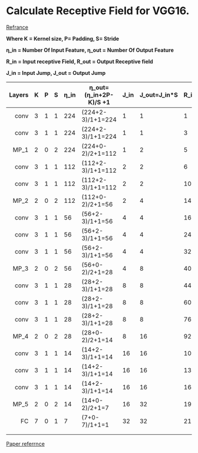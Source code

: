# Calculate Receptive Field for VGG16.

[Refrance](<http://zike.io/posts/calculate-receptive-field-for-vgg-16/>)

**Where K = Kernel size, P= Padding, S= Stride**

**η_in = Number Of Input Feature, η_out = Number Of Output Feature** 

**R_in = Input receptive Field, R_out = Output Receptive field**  

**J_in = Input Jump, J_out = Output Jump**

| Layers | K    | P    | S    | η_in | η_out=<br />(η_in+2P-K)/S +1 | J_in | J_out=J_in*S | R_in | R_out=<br />R_in + (K-1)*J_in |
| -----: | ---- | ---- | ---- | ---- | ---------------------------- | ---- | ------------ | ---- | ----------------------------- |
|   conv | 3    | 1    | 1    | 224  | (224+2-3)/1+1=224            | 1    | 1            | 1    | 1+(3-1)*1=3                   |
|   conv | 3    | 1    | 1    | 224  | (224+2-3)/1+1=224            | 1    | 1            | 3    | 3+(3-1)*1=5                   |
|   MP_1 | 2    | 0    | 2    | 224  | (224+0-2)/2+1=112            | 1    | 2            | 5    | 5+(2-1)*2=6                   |
|   conv | 3    | 1    | 1    | 112  | (112+2-3)/1+1=112            | 2    | 2            | 6    | 6+(3-1)*2=10                  |
|   conv | 3    | 1    | 1    | 112  | (112+2-3)/1+1=112            | 2    | 2            | 10   | 10+(3-1)*2=14                 |
|   MP_2 | 2    | 0    | 2    | 112  | (112+0-2)/2+1=56             | 2    | 4            | 14   | 14+(2-1)*2=16                 |
|   conv | 3    | 1    | 1    | 56   | (56+2-3)/1+1=56              | 4    | 4            | 16   | 16+(3-1)*4=24                 |
|   conv | 3    | 1    | 1    | 56   | (56+2-3)/1+1=56              | 4    | 4            | 24   | 24+(3-1)*4=32                 |
|   conv | 3    | 1    | 1    | 56   | (56+2-3)/1+1=56              | 4    | 4            | 32   | 32+(3-1)*4=40                 |
|   MP_3 | 2    | 0    | 2    | 56   | (56+0-2)/2+1=28              | 4    | 8            | 40   | 40+(2-1)*8=44                 |
|   conv | 3    | 1    | 1    | 28   | (28+2-3)/1+1=28              | 8    | 8            | 44   | 44+(3-1)*8=60                 |
|   conv | 3    | 1    | 1    | 28   | (28+2-3)/1+1=28              | 8    | 8            | 60   | 60+(3-1)*8=76                 |
|   conv | 3    | 1    | 1    | 28   | (28+2-3)/1+1=28              | 8    | 8            | 76   | 76+(3-1)*8=92                 |
|   MP_4 | 2    | 0    | 2    | 28   | (28+0-2)/2+1=14              | 8    | 16           | 92   | 92+(2-1)*8=100                |
|   conv | 3    | 1    | 1    | 14   | (14+2-3)/1+1=14              | 16   | 16           | 100  | 100+(3-1)*16=132              |
|   conv | 3    | 1    | 1    | 14   | (14+2-3)/1+1=14              | 16   | 16           | 132  | 132+(3-1)*16=164              |
|   conv | 3    | 1    | 1    | 14   | (14+2-3)/1+1=14              | 16   | 16           | 164  | 164+(3-1)*16=196              |
|   MP_5 | 2    | 0    | 2    | 14   | (14+0-2)/2+1=7               | 16   | 32           | 196  | 196+(2-1)*16=212              |
|     FC | 7    | 0    | 1    | 7    | (7+0-7)/1+1=1                | 32   | 32           | 212  | 212+(7-1)*32=404              |
|        |      |      |      |      |                              |      |              |      |                               |
|        |      |      |      |      |                              |      |              |      |                               |



[Paper referrnce](<https://arxiv.org/pdf/1409.4842.pdf>)



